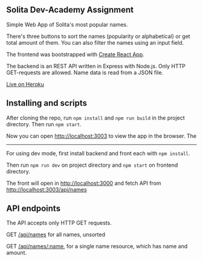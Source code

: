 

## Solita Dev-Academy Assignment

Simple Web App of Solita's most popular names.

There's three buttons to sort the names (popularity or alphabetical) or get total amount of them. You can also filter the names using an input field.

The frontend was bootstrapped with [Create React App](https://github.com/facebook/create-react-app).

The backend is an REST API written in Express with Node.js. Only HTTP GET-requests are allowed. Name data is read from a JSON file.

[Live on Heroku ](https://solita-names-app.herokuapp.com/)
 

## Installing and scripts

After cloning the repo, run `npm install` and  `npm run build` in the project directory. Then run `npm start`.

Now you can open [http://localhost:3003](http://localhost:3003) to view the app in the browser. The

---
For using dev mode, first install backend and front each with `npm install`.

Then run `npm run dev` on project directory and `npm start` on frontend directory.

The front will open in [http://localhost:3000](http://localhost:3000) and fetch API from [http://localhost:3003/api/names](http://localhost:3003/api/names)

## API endpoints

The API accepts only HTTP GET requests.

GET [/api/names](https://solita-names-app.herokuapp.com/.herokuapp.com/) for all names, unsorted

GET [/api/names/:name](https://solita-names-app.herokuapp.com/.herokuapp.com/api/names/Ville), for a single name resource, which has name and amount.